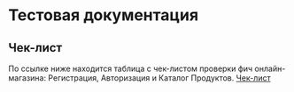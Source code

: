 # Тестовая документация

## Чек-лист

По ссылке ниже находится таблица с чек-листом проверки фич онлайн-магазина: Регистрация, Авторизация и Каталог Продуктов.
[Чек-лист](https://docs.google.com/spreadsheets/d/13_7IPNi_omGYUZJerMrxRj4oAy9-LMxC3nTiZaN6BEw/edit?usp=sharing)
